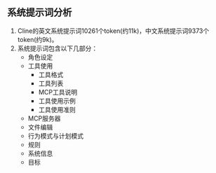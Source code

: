 ## 系统提示词分析

1. Cline的英文系统提示词10261个token(约11k)，中文系统提示词9373个token(约9k)。
2. 系统提示词包含以下几部分：
    * 角色设定
    * 工具使用
        * 工具格式
        * 工具列表
        * MCP工具说明
        * 工具使用示例
        * 工具使用准则
    * MCP服务器
    * 文件编辑
    * 行为模式与计划模式
    * 规则
    * 系统信息
    * 目标